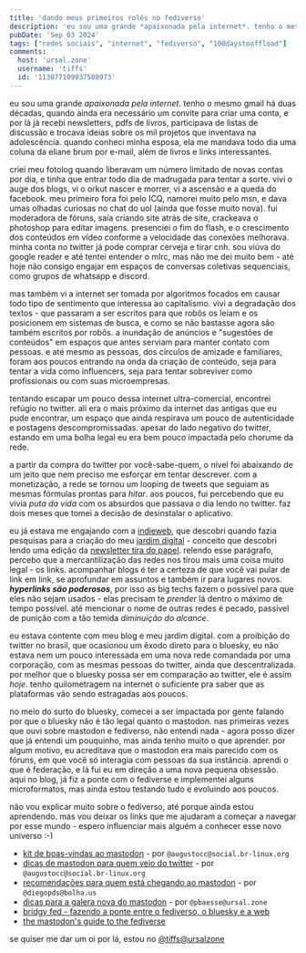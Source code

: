 ```yaml
---
title: 'dando meus primeiros rolês no fediverso'
description: 'eu sou uma grande *apaixonada pela internet*. tenho o mesmo gmail há duas décadas, quando ainda era necessário um convite para criar uma conta, e por lá já recebi newsletters, pdfs de livros, participava de listas de discussão e trocava ideias sobre '
pubDate: 'Sep 03 2024'
tags: ["redes sociais", "internet", "fediverso", "100daystooffload"]
comments:
  host: 'ursal.zone'
  username: 'tiffs'
  id: '113077109937508973'
---
```

eu sou uma grande *apaixonada pela internet*. tenho o mesmo gmail há duas décadas, quando ainda era necessário um convite para criar uma conta, e por lá já recebi newsletters, pdfs de livros, participava de listas de discussão e trocava ideias sobre os mil projetos que inventava na adolescência. quando conheci minha esposa, ela me mandava todo dia uma coluna da eliane brum por e-mail, além de livros e links interessantes.

criei meu fotolog quando liberavam um número limitado de novas contas por dia, e tinha que entrar todo dia de madrugada para tentar a sorte. vivi o auge dos blogs, vi o orkut nascer e morrer, vi a ascensão e a queda do facebook. meu primeiro fora foi pelo ICQ, namorei muito pelo msn, e dava umas olhadas curiosas no chat do uol (ainda que fosse muito nova). fui moderadora de fóruns, saía criando site atrás de site, crackeava o photoshop para editar imagens. presenciei o fim do flash, e o crescimento dos conteúdos em vídeo conforme a velocidade das conexões melhorava. minha conta no twitter já pode comprar cerveja e tirar cnh. sou viúva do google reader e até tentei entender o mIrc, mas não me dei muito bem - até hoje não consigo engajar em espaços de conversas coletivas sequenciais, como grupos de whatsapp e discord.

mas também vi a internet ser tomada por algoritmos focados em causar todo tipo de sentimento que interessa ao capitalismo. vivi a degradação dos textos - que passaram a ser escritos para que robôs os leiam e os posicionem em sistemas de busca, e como se não bastasse agora são também escritos por robôs. a inundação de anúncios e "sugestões de conteúdos" em espaços que antes serviam para manter contato com pessoas. e até mesmo as pessoas, dos círculos de amizade e familiares, foram aos poucos entrando na onda da criação de conteúdo, seja para tentar a vida como influencers, seja para tentar sobreviver como profissionais ou com suas microempresas.

tentando escapar um pouco dessa internet ultra-comercial, encontrei refúgio no twitter. ali era o mais próximo da internet das antigas que eu pude encontrar, um espaço que ainda respirava um pouco de autenticidade e postagens descompromissadas. apesar do lado negativo do twitter, estando em uma bolha legal eu era bem pouco impactada pelo chorume da rede.

a partir da compra do twitter por você-sabe-quem, o nível foi abaixando de um jeito que nem preciso me esforçar em tentar descrever. com a monetização, a rede se tornou um looping de tweets que seguiam as mesmas fórmulas prontas para *hitar*. aos poucos, fui percebendo que eu vivia *puta da vida* com os absurdos que passava o dia lendo no twitter. faz dois meses que tomei a decisão de desinstalar o aplicativo.

eu já estava me engajando com a [indieweb](https://indieweb.org), que descobri quando fazia pesquisas para a criação do meu [jardim digital](https://wiki.tiffs.dev) - conceito que descobri lendo uma edição da [newsletter tira do papel](https://tiradopapel.substack.com/). relendo esse parágrafo, percebo que a mercantilização das redes nos tirou mais uma coisa muito legal - os links. acompanhar blogs é ter a certeza de que você vai pular de link em link, se aprofundar em assuntos e também ir para lugares novos. ***hyperlinks são poderosos***, por isso as big techs fazem o possível para que eles não sejam usados - elas precisam te *prender* lá dentro o máximo de tempo possível. até mencionar o nome de outras redes é pecado, passível de punição com a tão temida *diminuição do alcance*.

eu estava contente com meu blog e meu jardim digital. com a proibição do twitter no brasil, que ocasionou um êxodo direto para o bluesky, eu não estava nem um pouco interessada em uma nova rede comandada por uma corporação, com as mesmas pessoas do twitter, ainda que descentralizada. por melhor que o bluesky possa ser em comparação ao twitter, ele é assim *hoje*. tenho quilometragem na internet o suficiente pra saber que as plataformas vão sendo estragadas aos poucos.

no meio do surto do bluesky, comecei a ser impactada por gente falando por que o bluesky não é tão legal quanto o mastodon. nas primeiras vezes que ouvi sobre mastodon e fediverso, não entendi nada - agora posso dizer que já entendi um pouquinho, mas ainda tenho muito o que aprender. por algum motivo, eu acreditava que o mastodon era mais parecido com os fóruns, em que você só interagia com pessoas da sua instância. aprendi o que é federação, e lá fui eu em direção a uma nova pequena obsessão. aqui no blog, já fiz a ponte com o fediverse e implementei alguns microformatos, mas ainda estou testando tudo e evoluindo aos poucos.

não vou explicar muito sobre o fediverso, até porque ainda estou aprendendo. mas vou deixar os links que me ajudaram a começar a navegar por esse mundo - espero influenciar mais alguém a conhecer esse novo universo :-)

- [kit de boas-vindas ao mastodon](https://social.br-linux.org/@augustocc/110152361513063938) - por `@augustocc@social.br-linux.org`
- [dicas de mastodon para quem veio do twitter](hhttps://social.br-linux.org/@augustocc/110238313464659826) - por `@augustocc@social.br-linux.org`
- [recomendações para quem está chegando ao mastodon](https://bolha.us/@diegopds/113058227322541448) - por `@diegopds@bolha.us`
- [dicas para a galera nova do mastodon](https://ursal.zone/@pbaesse/112282366828058260) - por `@pbaesse@ursal.zone`
- [bridgy fed - fazendo a ponte entre o fediverso, o bluesky e a web](https://fed.brid.gy/docs) 
- [the mastodon's guide to the fediverse](https://controlaltdelete.technology/articles/the-mastodons-guide-to-the-fediverse.html)

se quiser me dar um oi por lá, estou no [@tiffs@ursalzone](https://ursal.zone/@tiffs)
